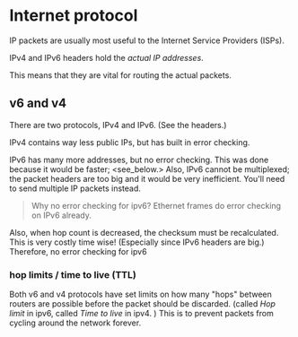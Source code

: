 
# Internet protocol

IP packets are usually most useful to the Internet Service Providers (ISPs).

IPv4 and IPv6 headers hold the *actual IP addresses*.

This means that they are vital for routing the actual packets.


## v6 and v4
There are two protocols, IPv4 and IPv6. (See the headers.)

IPv4 contains way less public IPs, but has built in error checking.

IPv6 has many more addresses, but no error checking. This was done
because it would be faster; <see_below.>
Also, IPv6 cannot be multiplexed; the packet headers are too big and it would
be very inefficient. You'll need to send multiple IP packets instead.

> Why no error checking for ipv6?
Ethernet frames do error checking on IPv6 already.

Also, when hop count is decreased, the checksum must be recalculated. This is
very costly time wise! (Especially since IPv6 headers are big.)
Therefore, no error checking for ipv6





### hop limits / time to live (TTL)
Both v6 and v4 protocols have set limits on how many "hops" between routers
are possible before the packet should be discarded.
(called *Hop limit* in ipv6,  called *Time to live* in ipv4.  )
This is to prevent packets from cycling around the network forever.













